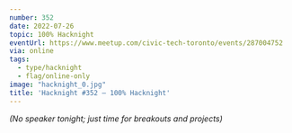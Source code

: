 ```yaml
---
number: 352
date: 2022-07-26
topic: 100% Hacknight
eventUrl: https://www.meetup.com/civic-tech-toronto/events/287004752
via: online
tags:
  - type/hacknight
  - flag/online-only
image: "hacknight_0.jpg"
title: 'Hacknight #352 – 100% Hacknight'
---
```


*(No speaker tonight; just time for breakouts and projects)*
